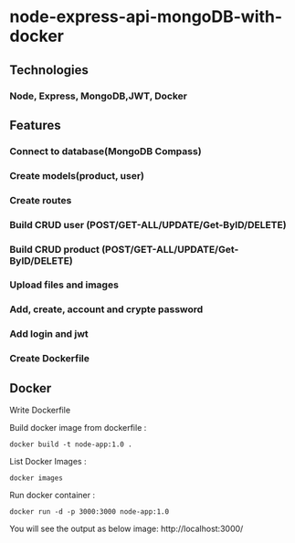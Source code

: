 # node-express-api-mongoDB-with-docker
## Technologies
### Node, Express, MongoDB,JWT, Docker
## Features
### Connect to database(MongoDB Compass)
### Create models(product, user)
### Create routes
### Build CRUD user (POST/GET-ALL/UPDATE/Get-ByID/DELETE)
### Build CRUD product (POST/GET-ALL/UPDATE/Get-ByID/DELETE)
### Upload files and images
### Add, create, account and crypte password
### Add login and jwt
### Create Dockerfile
## Docker
Write Dockerfile

Build docker image from dockerfile :
```
docker build -t node-app:1.0 .
```

List Docker Images :
```
docker images
```

Run docker container :
```
docker run -d -p 3000:3000 node-app:1.0
```

You will see the  output as below image:
http://localhost:3000/
